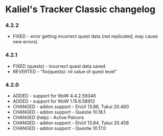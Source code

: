 # Kaliel's Tracker Classic changelog
### 4.2.2
- FIXED - error getting incorrect quest data (not replicated, may cause new errors)
### 4.2.1
- FIXED (quests) - incorrect quest data saved
- REVERTED - &quot;fix(quests): nil value of quest level&quot;
### 4.2.0
- ADDED - support for WoW 4.4.2.59346
- ADDED - support for WoW 1.15.6.58912
- CHANGED - addon support - ElvUI 13.86, Tukui 20.460
- CHANGED - addon support - Questie 10.18.1
- CHANGED (help) - Active Patrons
- CHANGED - addon support - ElvUI 13.84, Tukui 20.458
- CHANGED - addon support - Questie 10.17.0
